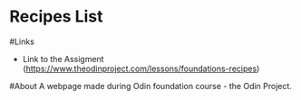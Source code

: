 # Recipes List

#Links
- Link to the Assigment (https://www.theodinproject.com/lessons/foundations-recipes)

#About
A webpage made during Odin foundation course - the Odin Project. 
